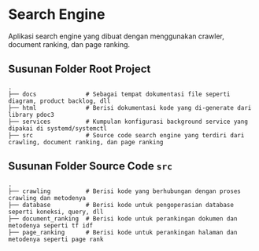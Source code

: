 # Search Engine

Aplikasi search engine yang dibuat dengan menggunakan crawler, document ranking, dan page ranking.

## Susunan Folder Root Project

    .
    ├── docs              # Sebagai tempat dokumentasi file seperti diagram, product backlog, dll
    ├── html              # Berisi dokumentasi kode yang di-generate dari library pdoc3
    ├── services          # Kumpulan konfigurasi background service yang dipakai di systemd/systemctl
    ├── src               # Source code search engine yang terdiri dari crawling, document ranking, dan page ranking

## Susunan Folder Source Code ```src```

    .
    ├── crawling          # Berisi kode yang berhubungan dengan proses crawling dan metodenya
    ├── database          # Berisi kode untuk pengoperasian database seperti koneksi, query, dll
    ├── document_ranking  # Berisi kode untuk perankingan dokumen dan metodenya seperti tf idf
    ├── page_ranking      # Berisi kode untuk perankingan halaman dan metodenya seperti page rank
